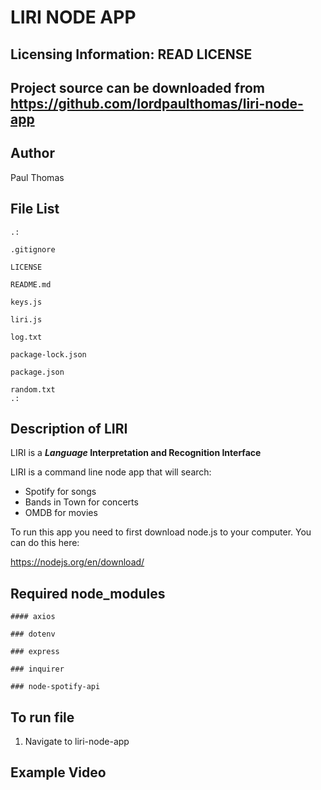  # LIRI NODE APP
 
Licensing Information: READ LICENSE
---
Project source can be downloaded from https://github.com/lordpaulthomas/liri-node-app
----
Author
-----------
Paul Thomas

File List
---------
```
.:

.gitignore

LICENSE

README.md

keys.js

liri.js

log.txt

package-lock.json

package.json

random.txt
.:

```

Description of LIRI
-----------
LIRI is a **_Language_ Interpretation and Recognition Interface**

LIRI is a command line node app that will search:
* Spotify for songs
* Bands in Town for concerts
* OMDB for movies

To run this app you need to first download node.js to your computer.  You can do this here: 

https://nodejs.org/en/download/

Required node_modules
---------------------
```
#### axios
```
```
### dotenv
```
```
### express
```
```
### inquirer
```
```
### node-spotify-api
```

To run file
-----------
1. Navigate to liri-node-app


Example Video
-------------